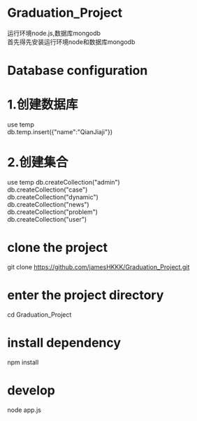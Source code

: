 # Graduation_Project
运行环境node.js,数据库mongodb <br>
首先得先安装运行环境node和数据库mongodb
# Database configuration
# 1.创建数据库
use temp<br>
db.temp.insert({"name":"QianJiaji"})
# 2.创建集合
use temp
db.createCollection("admin")<br>
db.createCollection("case")<br>
db.createCollection("dynamic")<br>
db.createCollection("news")<br>
db.createCollection("problem")<br>
db.createCollection("user")
# clone the project
git clone https://github.com/jamesHKKK/Graduation_Project.git

# enter the project directory
cd Graduation_Project

# install dependency
npm install

# develop
node app.js